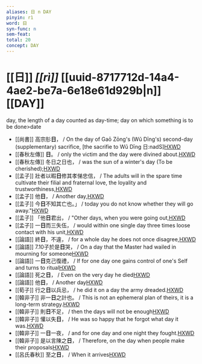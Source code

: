 ```yaml
---
aliases: 日 n DAY
pinyin: rì
word: 日
syn-func: n
sem-feat: 
total: 20
concept: DAY 
---
```

# [[日]] *[[rì]]*  [[uuid-8717712d-14a4-4ae2-be7a-6e18e61d929b|n]] [[DAY]]
day, the length of a day counted as day-time; day on which something is to be done>date
 - [[尚書]] 高宗肜**日**， / On the day of Gaō Zōng's (Wǔ Dīng's) second-day (supplementary) sacrifice, [the sacrifie to Wǔ Dīng 日:nadS][HXWD](https://hxwd.org/textview.html?location=KR1b0001_tls_024-2a.2)
 - [[春秋左傳]] **日**。 / only the victim and the day were divined about.[HXWD](https://hxwd.org/textview.html?location=KR1e0001_tls_005-543a.11)
 - [[春秋左傳]] 冬日之日也， / was the sun of a winter's day (To be cherished);[HXWD](https://hxwd.org/textview.html?location=KR1e0001_tls_006-143a.10)
 - [[孟子]] 壯者以暇**日**修其孝悌忠信， / The adults will in the spare time cultivate their filial and fraternal love, the loyality and trustworthiness,[HXWD](https://hxwd.org/textview.html?location=KR1h0001_tls_001-19a.9)
 - [[孟子]] 他**日**， / Another day,[HXWD](https://hxwd.org/textview.html?location=KR1h0001_tls_002-3a.2)
 - [[孟子]] 今**日**不知其亡也。」 / today you do not know whether they will go away."[HXWD](https://hxwd.org/textview.html?location=KR1h0001_tls_002-47a.1)
 - [[孟子]] 「他**日**君出， / "Other days, when you were going out,[HXWD](https://hxwd.org/textview.html?location=KR1h0001_tls_002-68a.4)
 - [[孟子]] 一**日**而三失伍， / would within one single day three times loose contact with his unit,[HXWD](https://hxwd.org/textview.html?location=KR1h0001_tls_004-16a.5)
 - [[論語]] 終**日**，不違， / for a whole day he does not once disagree,[HXWD](https://hxwd.org/textview.html?location=KR1h0004_tls_002-10a.4)
 - [[論語]] 7.10子於是**日**哭， / On a day that the Master had wailed in mourning for someone[HXWD](https://hxwd.org/textview.html?location=KR1h0004_tls_007-10a.2)
 - [[論語]] 一**日**克己復禮， / If for one day one gains control of one's Self and turns to ritual[HXWD](https://hxwd.org/textview.html?location=KR1h0004_tls_012-1a.6)
 - [[論語]] 死之**日**， / Even on the very day he died[HXWD](https://hxwd.org/textview.html?location=KR1h0004_tls_016-17a.3)
 - [[論語]] 他**日**， / Another day[HXWD](https://hxwd.org/textview.html?location=KR1h0004_tls_016-19a.13)
 - [[荀子]] 行之**日**以兵忌，
                     / he did it on a day the army dreaded.[HXWD](https://hxwd.org/textview.html?location=KR3a0002_tls_008-11a.26)
 - [[韓非子]] 非一**日**之計也。 / This is not an ephemeral plan of theirs, it is a long-term strategy.[HXWD](https://hxwd.org/textview.html?location=KR3c0005_tls_002-2a.10)
 - [[韓非子]] 則**日**不足， / then the days will not be enough[HXWD](https://hxwd.org/textview.html?location=KR3c0005_tls_006-29a.3)
 - [[韓非子]] 懽以失**日**， / He was so happy that he forgot what day it was.[HXWD](https://hxwd.org/textview.html?location=KR3c0005_tls_022-58a.3)
 - [[韓非子]] 一**日**一夜， / and for one day and one night they fought.[HXWD](https://hxwd.org/textview.html?location=KR3c0005_tls_030-47a.8)
 - [[韓非子]] 是以言陳之**日**， / Therefore, on the day when people make their proposals[HXWD](https://hxwd.org/textview.html?location=KR3c0005_tls_048-8a.6)
 - [[呂氏春秋]] 至之**日**， / When it arrives[HXWD](https://hxwd.org/textview.html?location=KR3j0009_tls_002-4a.4)
